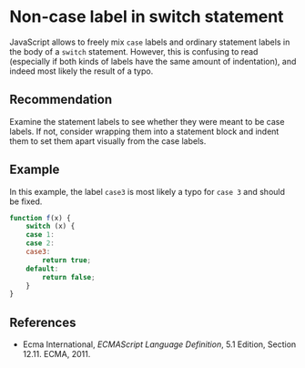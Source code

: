 # Non-case label in switch statement
JavaScript allows to freely mix `case` labels and ordinary statement labels in the body of a `switch` statement. However, this is confusing to read (especially if both kinds of labels have the same amount of indentation), and indeed most likely the result of a typo.


## Recommendation
Examine the statement labels to see whether they were meant to be case labels. If not, consider wrapping them into a statement block and indent them to set them apart visually from the case labels.


## Example
In this example, the label `case3` is most likely a typo for `case 3` and should be fixed.


```javascript
function f(x) {
	switch (x) {
	case 1:
	case 2:
	case3:
		return true;
	default:
		return false;
	}
}
```

## References
* Ecma International, *ECMAScript Language Definition*, 5.1 Edition, Section 12.11. ECMA, 2011.
